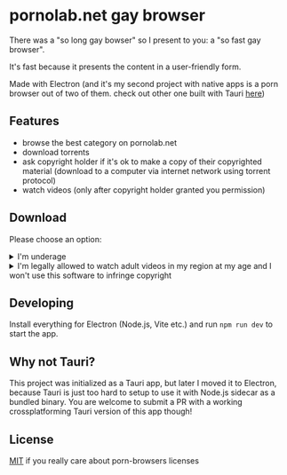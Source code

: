 # pornolab.net gay browser

There was a "so long gay bowser" so I present to you: a "so fast gay browser". 

It's fast because it presents the content in a user-friendly form.

Made with Electron (and it's my second project with native apps is a porn browser out of two of them. check out other one built with Tauri [here](https://github.com/VityaSchel/mypron))

## Features

- browse the best category on pornolab.net
- download torrents
- ask copyright holder if it's ok to make a copy of their copyrighted material (download to a computer via internet network using torrent protocol)
- watch videos (only after copyright holder granted you permission)

## Download

Please choose an option:

<details>
  <summary>I'm underage</summary>
  
  I'm sorry, you are not allowed to download this piece of software or use it. momma says it's bed time and you should go to sleep pooky-pooky. you can download it when you are 18 years old.
</details>

<details>
  <summary>I'm legally allowed to watch adult videos in my region at my age and I won't use this software to infringe copyright</summary>
  
  Download it from [releases page](https://github.com/VityaSchel/sofastgaybrowser/releases) and run it. Only version for macOS is supported. Please use Electron instructions to build versions for other OSes.
</details>

## Developing

Install everything for Electron (Node.js, Vite etc.) and run `npm run dev` to start the app.

## Why not Tauri?

This project was initialized as a Tauri app, but later I moved it to Electron, because Tauri is just too hard to setup to use it with Node.js sidecar as a bundled binary. You are welcome to submit a PR with a working crossplatforming Tauri version of this app though!

## License

[MIT](./LICENSE.md) if you really care about porn-browsers licenses